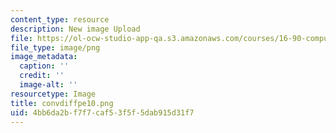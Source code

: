 ```yaml
---
content_type: resource
description: New image Upload
file: https://ol-ocw-studio-app-qa.s3.amazonaws.com/courses/16-90-computational-methods-in-aerospace-engineering-spring-2014/4bb6da2bf7f7caf53f5f5dab915d31f7_convdiffpe10.png
file_type: image/png
image_metadata:
  caption: ''
  credit: ''
  image-alt: ''
resourcetype: Image
title: convdiffpe10.png
uid: 4bb6da2b-f7f7-caf5-3f5f-5dab915d31f7
---
```

